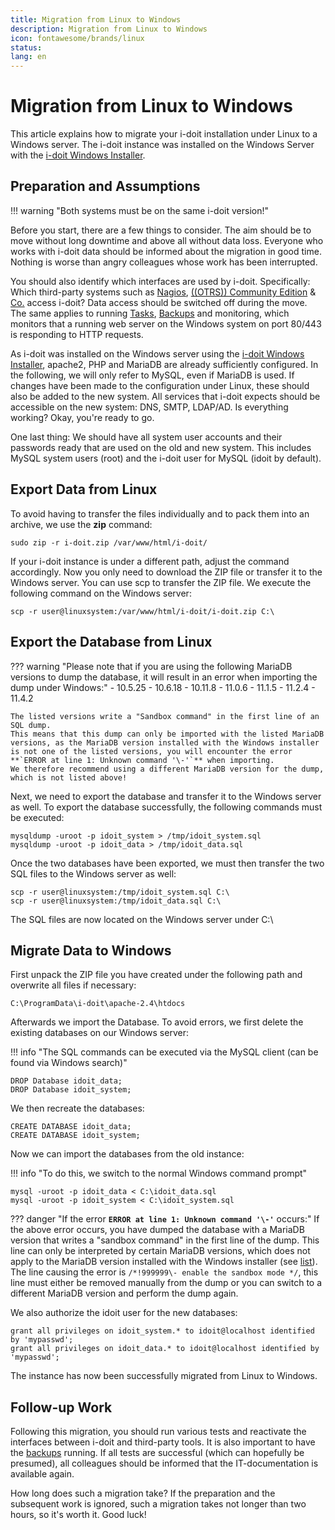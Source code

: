```yaml
---
title: Migration from Linux to Windows
description: Migration from Linux to Windows
icon: fontawesome/brands/linux
status:
lang: en
---
```


# Migration from Linux to Windows

This article explains how to migrate your i-doit installation under Linux to a Windows server. The i-doit instance was installed on the Windows Server with the [i-doit Windows Installer](../installation/manual-installation/microsoft-windows-server/index.md).

## Preparation and Assumptions

!!! warning "Both systems must be on the same i-doit version!"

Before you start, there are a few things to consider. The aim should be to move without long downtime and above all without data loss. Everyone who works with i-doit data should be informed about the migration in good time. Nothing is worse than angry colleagues whose work has been interrupted.

You should also identify which interfaces are used by i-doit. Specifically: Which third-party systems such as [Nagios](../i-doit-add-ons/nagios.md), [((OTRS)) Community Edition](../automation-and-integration/service-desk/otrscommunity-help-desk.md) & [Co.](../consolidate-data/index.md) access i-doit? Data access should be switched off during the move. The same applies to running [Tasks](../automation-and-integration/cli/index.md), [Backups](../maintenance-and-operation/backup-and-recovery/index.md) and monitoring, which monitors that a running web server on the Windows system on port 80/443 is responding to HTTP requests.

As i-doit was installed on the Windows server using the [i-doit Windows Installer](../installation/manual-installation/microsoft-windows-server/index.md), apache2, PHP and MariaDB are already sufficiently configured. In the following, we will only refer to MySQL, even if MariaDB is used. If changes have been made to the configuration under Linux, these should also be added to the new system.
All services that i-doit expects should be accessible on the new system: DNS, SMTP, LDAP/AD. Is everything working? Okay, you're ready to go.

One last thing: We should have all system user accounts and their passwords ready that are used on the old and new system. This includes MySQL system users (root) and the i-doit user for MySQL (idoit by default).

## Export Data from Linux

To avoid having to transfer the files individually and to pack them into an archive, we use the **zip** command:

```shell
sudo zip -r i-doit.zip /var/www/html/i-doit/
```

If your i-doit instance is under a different path, adjust the command accordingly. Now you only need to download the ZIP file or transfer it to the Windows server. You can use scp to transfer the ZIP file. We execute the following command on the Windows server:

```shell
scp -r user@linuxsystem:/var/www/html/i-doit/i-doit.zip C:\
```

## Export the Database from Linux

??? warning "Please note that if you are using the following MariaDB versions to dump the database, it will result in an error when importing the dump under Windows:"
    - 10.5.25
    - 10.6.18
    - 10.11.8
    - 11.0.6
    - 11.1.5
    - 11.2.4
    - 11.4.2

    The listed versions write a "Sandbox command" in the first line of an SQL dump.
    This means that this dump can only be imported with the listed MariaDB versions, as the MariaDB version installed with the Windows installer is not one of the listed versions, you will encounter the error **`ERROR at line 1: Unknown command '\-'`** when importing.
    We therefore recommend using a different MariaDB version for the dump, which is not listed above!

Next, we need to export the database and transfer it to the Windows server as well. To export the database successfully, the following commands must be executed:

```shell
mysqldump -uroot -p idoit_system > /tmp/idoit_system.sql
mysqldump -uroot -p idoit_data > /tmp/idoit_data.sql
```

Once the two databases have been exported, we must then transfer the two SQL files to the Windows server as well:

```shell
scp -r user@linuxsystem:/tmp/idoit_system.sql C:\
scp -r user@linuxsystem:/tmp/idoit_data.sql C:\
```

The SQL files are now located on the Windows server under C:\

## Migrate Data to Windows

First unpack the ZIP file you have created under the following path and overwrite all files if necessary:

```shell
C:\ProgramData\i-doit\apache-2.4\htdocs
```

Afterwards we import the Database. To avoid errors, we first delete the existing databases on our Windows server:

!!! info "The SQL commands can be executed via the MySQL client (can be found via Windows search)"

```shell
DROP Database idoit_data;
DROP Database idoit_system;
```

We then recreate the databases:

```shell
CREATE DATABASE idoit_data;
CREATE DATABASE idoit_system;
```

Now we can import the databases from the old instance:

!!! info "To do this, we switch to the normal Windows command prompt"

```shell
mysql -uroot -p idoit_data < C:\idoit_data.sql
mysql -uroot -p idoit_system < C:\idoit_system.sql
```

??? danger "If the error **`ERROR at line 1: Unknown command '\-'`** occurs:"
    If the above error occurs, you have dumped the database with a MariaDB version that writes a "sandbox command" in the first line of the dump.
    This line can only be interpreted by certain MariaDB versions, which does not apply to the MariaDB version installed with the Windows installer (see [list](#export-the-database-from-linux)).
    The line causing the error is `/*!999999\- enable the sandbox mode */`, this line must either be removed manually from the dump or you can switch to a different MariaDB version and perform the dump again.

We also authorize the idoit user for the new databases:

```shell
grant all privileges on idoit_system.* to idoit@localhost identified by 'mypasswd';
grant all privileges on idoit_data.* to idoit@localhost identified by 'mypasswd';
```

The instance has now been successfully migrated from Linux to Windows.

## Follow-up Work

Following this migration, you should run various tests and reactivate the interfaces between i-doit and third-party tools. It is also important to have the [backups](../maintenance-and-operation/backup-and-recovery/index.md) running. If all tests are successful (which can hopefully be presumed), all colleagues should be informed that the IT-documentation is available again.

How long does such a migration take? If the preparation and the subsequent work is ignored, such a migration takes not longer than two hours, so it's worth it. Good luck!
